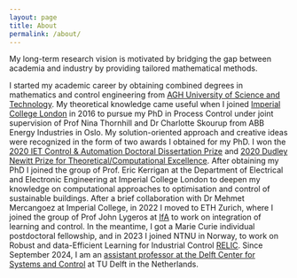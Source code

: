 ```yaml
---
layout: page
title: About
permalink: /about/
---
```


 My long-term research vision is motivated by bridging the gap between academia and industry by providing tailored mathematical methods. 

I started my academic career by obtaining combined degrees in mathematics and control engineering from [AGH University of Science and Technology](https://www.agh.edu.pl/). My theoretical knowledge came useful when I joined [Imperial College London](https://www.imperial.ac.uk/) in 2016 to pursue my PhD in Process Control under joint supervision of Prof Nina Thornhill and Dr Charlotte Skourup from ABB Energy Industries in Oslo. My solution-oriented approach and creative ideas were recognized in the form of two awards I obtained for my PhD. I won the [2020 IET Control & Automation Doctoral Dissertation Prize](https://engx.theiet.org/b/blogs/posts/announcing-the-winner-of-our-phd-award-2020) and [2020 Dudley Newitt Prize for Theoretical/Computational Excellence](https://www.imperial.ac.uk/student-records-and-data/for-current-students/graduate-prizes/postgraduate-prizes/). After obtaining my PhD I joined the group of Prof. Eric Kerrigan at the Department of Electrical and Electronic Engineering at Imperial College London to deepen my knowledge on computational approaches to optimisation and control of sustainable buildings. After a brief collaboration with Dr Mehmet Mercangoez at Imperial College, in 2022 I moved to ETH Zurich, where I joined the group of Prof John Lygeros at [IfA](https://control.ee.ethz.ch/) to work on integration of learning and control. In the meantime, I got a Marie Curie individual postdoctoral fellowship, and in 2023 I joined NTNU in Norway, to work on Robust and data-Efficient Learning for Industrial Control [RELIC](https://cordis.europa.eu/project/id/101063948). Since September 2024, I am an [assistant professor at the Delft Center for Systems and Control](https://www.tudelft.nl/staff/m.a.zagorowska/?cHash=4017a62fa79f9af7327d078544a99c2f) at TU Delft in the Netherlands.


<!-- This is the base Jekyll theme. You can find out more info about customizing your Jekyll theme, as well as basic Jekyll usage documentation at [jekyllrb.com](https://jekyllrb.com/)

You can find the source code for Minima at GitHub:
[jekyll][jekyll-organization] /
[minima](https://github.com/jekyll/minima)

You can find the source code for Jekyll at GitHub:
[jekyll][jekyll-organization] /
[jekyll](https://github.com/jekyll/jekyll)


[jekyll-organization]: https://github.com/jekyll -->
